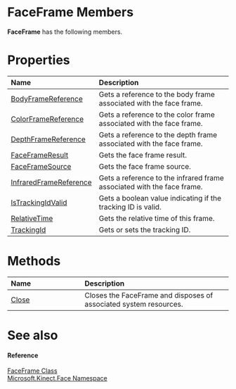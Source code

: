 FaceFrame Members  
=================  

**FaceFrame** has the following members.  

<span id="publicpropertiesSection"></span>

Properties  
==========  

<table>
<colgroup>
<col width="30%" />
<col width="60%" />
</colgroup>
<thead>
<tr class="header">
<th align="left">Name</th>
<th align="left">Description</th>
</tr>
</thead>
<tbody>
<tr class="odd">
<td align="left"><a href="Properties/BodyFrameReference_Property.md">BodyFrameReference</a></td>
<td align="left">Gets a reference to the body frame associated with the face frame.</td>
</tr>
<tr class="even">
<td align="left"><a href="Properties/ColorFrameReference_Property.md">ColorFrameReference</a></td>
<td align="left">Gets a reference to the color frame associated with the face frame.</td>
</tr>
<tr class="odd">
<td align="left"><a href="Properties/DepthFrameReference_Property.md">DepthFrameReference</a></td>
<td align="left">Gets a reference to the depth frame associated with the face frame.</td>
</tr>
<tr class="even">
<td align="left"><a href="Properties/FaceFrameResult_Property.md">FaceFrameResult</a></td>
<td align="left">Gets the face frame result.</td>
</tr>
<tr class="odd">
<td align="left"><a href="Properties/FaceFrameSource_Property.md">FaceFrameSource</a></td>
<td align="left">Gets the face frame source.</td>
</tr>
<tr class="even">
<td align="left"><a href="Properties/InfraredFrameReference.md">InfraredFrameReference</a></td>
<td align="left">Gets a reference to the infrared frame associated with the face frame.</td>
</tr>
<tr class="odd">
<td align="left"><a href="Properties/IsTrackingIdValid_Property.md">IsTrackingIdValid</a></td>
<td align="left">Gets a boolean value indicating if the tracking ID is valid.</td>
</tr>
<tr class="even">
<td align="left"><a href="Properties/RelativeTime_Property.md">RelativeTime</a></td>
<td align="left">Gets the relative time of this frame.</td>
</tr>
<tr class="odd">
<td align="left"><a href="Properties/TrackingId_Property.md">TrackingId</a></td>
<td align="left">Gets or sets the tracking ID.</td>
</tr>
</tbody>
</table>

<span id="publicmethodsSection"></span>

Methods  
=======  

<table>
<colgroup>
<col width="30%" />
<col width="60%" />
</colgroup>
<thead>
<tr class="header">
<th align="left">Name</th>
<th align="left">Description</th>
</tr>
</thead>
<tbody>
<tr class="odd">
<td align="left"><a href="Methods/Close_Method.md">Close</a></td>
<td align="left">Closes the FaceFrame and disposes of associated system resources.</td>
</tr>
</tbody>
</table>

<span id="ID4EK"></span>

See also  
========  

<span id="ID4EM"></span>
#### Reference  

[FaceFrame Class](../FaceFrame_Class.md)  
 [Microsoft.Kinect.Face Namespace](../../Kinect.Face.md)  



<!--Please do not edit the data in the comment block below.-->
<!--
TOCTitle : FaceFrame Members
RLTitle : FaceFrame Members
KeywordF : Microsoft.Kinect.Face.FaceFrame
KeywordF : FaceFrame
KeywordK : FaceFrame class
KeywordK : FaceFrame class, all members
KeywordK : Microsoft.Kinect.Face.FaceFrame class
HelpPriority : 1
KeywordA : AllMembers.T:Microsoft.Kinect.Face.FaceFrame
AssetID : AllMembers.T:Microsoft.Kinect.Face.FaceFrame
Locale : en-us
CommunityContent : 1
TargetOS : Windows
TopicType : kbSyntax
DocSet : K4Wv2
ProjType : K4Wv2Proj
Technology : Kinect for Windows
Product : Kinect for Windows SDK v2
productversion : 20
-->
